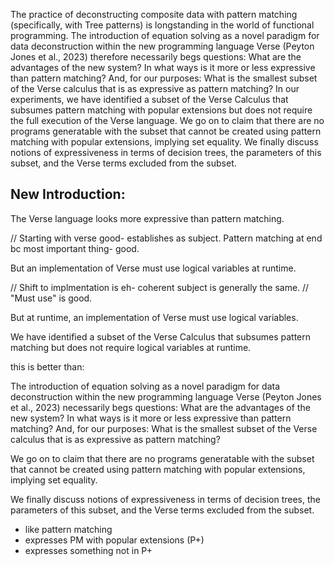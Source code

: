 The practice of deconstructing composite data with pattern matching 
(specifically, with Tree patterns) is longstanding in the world of functional programming. 
The introduction of equation solving as a novel paradigm for data deconstruction 
within the new programming language Verse (Peyton Jones et al., 2023) therefore necessarily 
begs questions: What are the advantages of the new system? In what ways is it more or 
less expressive than pattern matching? And, for our purposes: What is the smallest subset of 
the Verse calculus that is as expressive as pattern matching? 
In our experiments, we have identified a subset of the Verse Calculus that subsumes pattern 
matching with popular extensions but does not require the full execution of the Verse language. 
We go on to claim that there are no programs generatable with the subset that cannot be created 
using pattern matching with popular extensions, implying set equality. 
We finally discuss notions of expressiveness in terms of decision trees, 
the parameters of this subset, and the Verse terms excluded from the subset. 



New Introduction:
---------
 
The Verse language looks more expressive than pattern matching. 

// Starting with verse good- establishes as subject. Pattern matching at end bc most important thing- good. 

But an implementation of Verse must use logical variables at runtime. 

// Shift to implmentation is eh- coherent subject is generally the same. 
// "Must use" is good. 

But at runtime, an implementation of Verse must use logical variables. 

We have identified a subset of the Verse Calculus that subsumes pattern 
matching but does not require logical variables at runtime. 

this is better than:

The introduction of equation solving as a novel paradigm for data deconstruction
within the new programming language Verse (Peyton Jones et al., 2023)
necessarily begs questions: What are the advantages of the new system? In what
ways is it more or less expressive than pattern matching? And, for our purposes:
What is the smallest subset of the Verse calculus that is as expressive as
pattern matching? 


We go on to claim that there are no programs generatable with the subset that cannot be created 
using pattern matching with popular extensions, implying set equality. 


We finally discuss notions of expressiveness in terms of decision trees, 
the parameters of this subset, and the Verse terms excluded from the subset. 

 
- like pattern matching
- expresses PM with popular extensions (P+)
- expresses something not in P+
